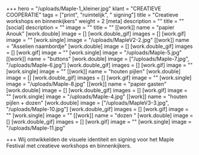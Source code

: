 +++
hero = "/uploads/Maple-1_kleiner.jpg"
klant = "CREATIEVE COOPERATIE"
tags = ["print", "ruimtelijk", " signing"]
title = "Creatieve workshops en binnenkijkers"
weight = 2
[meta]
description = ""
title = ""
[social]
description = ""
image = ""
title = ""
[[work]]
name = "papier Anouk"
[work.double]
image = []
[work.double_gif]
images = []
[work.gif]
image = ""
[work.single]
image = "/uploads/MapleV2-2.jpg"
[[work]]
name = "Asselien naambordje"
[work.double]
image = []
[work.double_gif]
images = []
[work.gif]
image = ""
[work.single]
image = "/uploads/Maple-5.jpg"
[[work]]
name = "buttons"
[work.double]
image = ["/uploads/Maple-7.jpg", "/uploads/Maple-6.jpg"]
[work.double_gif]
images = []
[work.gif]
image = ""
[work.single]
image = ""
[[work]]
name = "houten pijlen"
[work.double]
image = []
[work.double_gif]
images = []
[work.gif]
image = ""
[work.single]
image = "/uploads/Maple-8.jpg"
[[work]]
name = "papier gasten"
[work.double]
image = []
[work.double_gif]
images = []
[work.gif]
image = ""
[work.single]
image = "/uploads/Maple-4.jpg"
[[work]]
name = "houten pijlen + dozen"
[work.double]
image = ["/uploads/MapleV3-3.jpg", "/uploads/Maple-10.jpg"]
[work.double_gif]
images = []
[work.gif]
image = ""
[work.single]
image = ""
[[work]]
name = "dozen "
[work.double]
image = []
[work.double_gif]
images = []
[work.gif]
image = ""
[work.single]
image = "/uploads/Maple-11.jpg"

+++
Wij ontwikkelden de visuele identiteit en signing voor het Maple Festival met creatieve workshops en binnenkijkers.